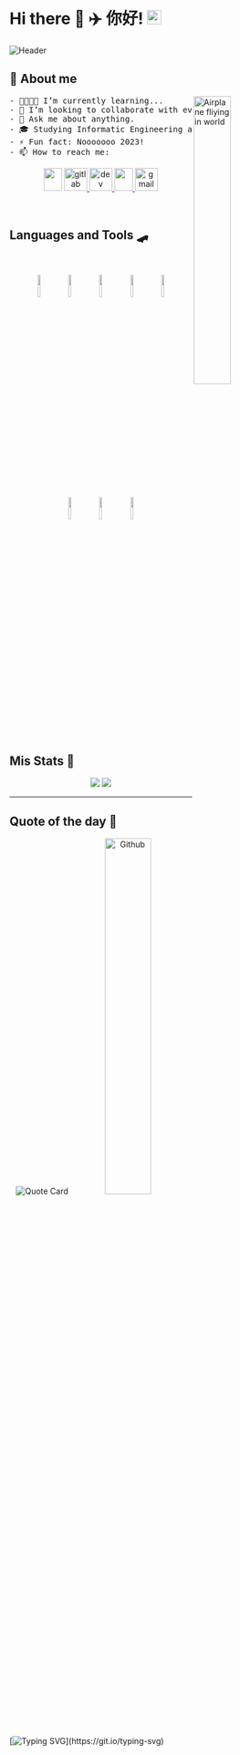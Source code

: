 # Hi there 👋  ✈️  你好! <img src="https://media.giphy.com/media/hvRJCLFzcasrR4ia7z/giphy.gif?raw=true" width="25px">

![Header](../assets/assets/gif/header.gif?raw=true) 

## 🛫 **About me**

<!-- <img width="36%" align="right" alt="Github" src="https://media.giphy.com/media/l3E6IlIx5f9nVjd84/giphy.gif?raw=true&border=none"> -->
<a href="https://storyset.com/people"><img width="36%" align="right" alt="Airplane fliying in world" src="../assets/assets/gif/flying-around-the-world-animate.svg"></a>


<pre>
- 🌱👨🏽‍💻 I’m currently learning...
- 👯 I’m looking to collaborate with everyone.
- 🤔 Ask me about anything.
- 🎓 𝚂𝚝𝚞𝚍𝚢𝚒𝚗𝚐 Informatic Engineering at the UCAB.
- ⚡️ Fun fact: Nooooooo 2023!
- 📫 How to reach me:
</pre>


<p align="center">
 <a href = 'https://www.github.com/GerLC'> 
  <img width = '32px' height='40' src="https://raw.githubusercontent.com/rahulbanerjee26/githubAboutMeGenerator/main/icons/github.svg"/></a> 
 <a href="https://gitlab.com/GerLC">
  <img src="https://img.icons8.com/color/48/000000/gitlab.png" alt='gitlab' height='40'>
 </a>
 <a href="https://dev.to/GerLC">
  <img src='https://cdn.jsdelivr.net/npm/simple-icons@3.0.1/icons/dev-dot-to.svg?raw=true' alt='dev' height='40'/>
 </a>
 <a href = 'https://www.linkedin.com/in/germán-li-b226661a0'>
  <img width = '32px' height='40' src="https://raw.githubusercontent.com/rahulbanerjee26/githubAboutMeGenerator/main/icons/linked-in-alt.svg"/>
 </a> 
 <a href="mailto:gerstructura@gmail.com">
  <img src="https://img.icons8.com/clouds/48/000000/gmail-new.png?raw=true" alt='gmail' height='40'/>
 </a>
</p>


<br>

## **Languages and Tools** 🛹 

<br>
<p align="center">
  <code><img width="10%" src="https://www.vectorlogo.zone/logos/w3_html5/w3_html5-ar21.svg"></code>
  <code><img width="10%" src="https://www.vectorlogo.zone/logos/netlifyapp_watercss/netlifyapp_watercss-ar21.svg"></code>
  <code><img width="10%" src="https://www.vectorlogo.zone/logos/javascript/javascript-ar21.svg"></code>
  <code><img width="10%" src="https://www.vectorlogo.zone/logos/angular/angular-ar21.svg"></code>  
  <code><img width="10%" src="https://www.vectorlogo.zone/logos/java/java-ar21.svg"></code>
  <code><img width="10%" src="https://www.vectorlogo.zone/logos/springio/springio-ar21.svg"></code>
  <code><img width="10%" src="https://www.vectorlogo.zone/logos/python/python-ar21.svg"></code>
  <code><img width="10%" src="https://www.vectorlogo.zone/logos/djangoproject/djangoproject-ar21.svg"></code>
</p>
<br>

## **Mis Stats** 📝 
<p align="center">
 <img src="https://github-readme-stats.vercel.app/api?username=GerLC&show_icons=true&theme=synthwave&border_radius=10%&count_private=true&locale=es&raw=true"/>
 <img src="https://github-readme-stats.vercel.app/api/top-langs/?username=GerLC&layout=compact&theme=synthwave&&locale=es&border_radius=10%&count_private=true&raw=true"/>
</p>

<hr>

## **Quote of the day** 🛬

<p align="center">
 <img src="https://quotes-github-readme.vercel.app/api?type=horizontal" alt="Quote Card"/>
<!--  <img src="https://github-readme-quotes.herokuapp.com/quote?theme=dark&layout=socrates" alt="Quote Card"/> -->
 <img width="40%" alt="Github" src="https://github.githubassets.com/images/modules/profile/profile-first-issue-dark.svg?raw=true">
</p>

[![Typing SVG](https://readme-typing-svg.herokuapp.com?color=8718D6&center=true&vCenter=true&width=1000&height=10&lines=......................................................................................................)](https://git.io/typing-svg)
